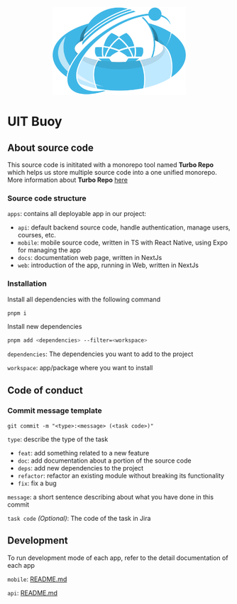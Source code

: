 <div align="center">
<img src=".\apps\docs\assets\hero.png" width="300px" />
</div>

# UIT Buoy

## About source code

This source code is inititated with a monorepo tool named **Turbo Repo** which helps us store multiple source code into a one unified monorepo. More information about **Turbo Repo** [here](https://turbo.build/repo/docs) 

### Source code structure
`apps`: contains all deployable app in our project:
- `api`: default backend source code, handle authentication, manage users, courses, etc.
- `mobile`: mobile source code, written in TS with React Native, using Expo for managing the app
- `docs`: documentation web page, written in NextJs
- `web`: introduction of the app, running in Web, written in NextJs

### Installation

Install all dependencies with the following command
```bash
pnpm i
```

Install new dependencies
```bash
pnpm add <dependencies> --filter=<workspace>
```

`dependencies`: The dependencies you want to add to the project  

`workspace`: app/package where you want to install

## Code of conduct

### Commit message template

```
git commit -m "<type>:<message> (<task code>)"
```

`type`: describe the type of the task  
- `feat`: add something related to a new feature
- `doc`: add documentation about a portion of the source code
- `deps`: add new dependencies to the project
- `refactor`: refactor an existing module without breaking its functionality
- `fix`: fix a bug  

`message`: a short sentence describing about what you have done in this commit

`task code` *(Optional)*: The code of the task in Jira

## Development

To run development mode of each app, refer to the detail documentation of each app

`mobile`: [README.md](.\apps\mobile\README.md) 

`api`: [README.md](.\apps\api\README.md) 

